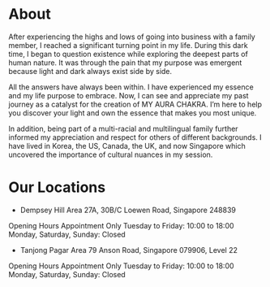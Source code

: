 # About
After experiencing the highs and lows of going into business with a family member, I reached a significant turning point in my life. During this dark time, I began to question existence while exploring the deepest parts of human nature. It was through the pain that my purpose was emergent because light and dark always exist side by side.

All the answers have always been within. I have experienced my essence and my life purpose to embrace. Now, I can see and appreciate my past journey as a catalyst for the creation of MY AURA CHAKRA.  I’m here to help you discover your light and own the essence that makes you most unique.

In addition, being part of a multi-racial and multilingual family further informed my appreciation and respect for others of different backgrounds. I have lived in Korea, the US, Canada, the UK, and now Singapore which uncovered the importance of cultural nuances in my session.

# Our Locations

* Dempsey Hill Area
27A, 30B/C Loewen Road, Singapore 248839

Opening Hours
Appointment Only
Tuesday to Friday: 10:00 to 18:00
Monday, Saturday, Sunday: Closed


* Tanjong Pagar Area
79 Anson Road, Singapore 079906, Level 22

Opening Hours
Appointment Only
Tuesday to Friday: 10:00 to 18:00
Monday, Saturday, Sunday: Closed
